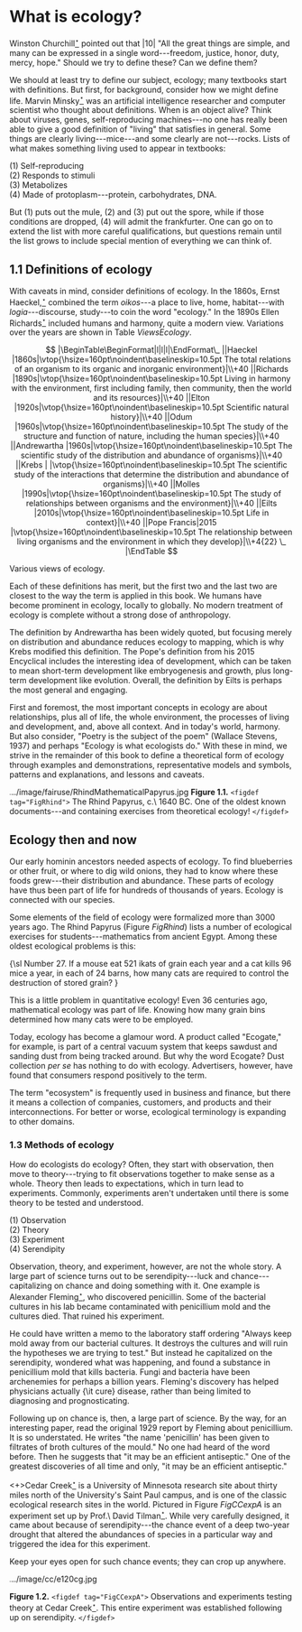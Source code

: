 # What is ecology?

Winston Churchill[$^\star$](https://en.wikipedia.org/wiki/Winston_Churchill) pointed out
that |10| "All the great things are simple, and many can be expressed in a
single word---freedom, justice, honor, duty, mercy, hope."
Should we try to define these? Can we define them?

We should at least try to define our subject, ecology; many textbooks start with
definitions. But first, for background, consider how we might define life.
Marvin Minsky[$^\star$](https://en.wikipedia.org/wiki/Marvin_Minsky) was an artificial
intelligence researcher and computer scientist who thought about definitions.
When is an object alive? Think about viruses, genes, self-reproducing
machines---no one has really been able to give a good definition of
"living" that satisfies in general. Some things are clearly
living---mice---and some clearly are not---rocks. Lists of what makes something
living used to appear in textbooks:

(1) Self-reproducing                                  <br>
(2) Responds to stimuli                               <br>
(3) Metabolizes                                       <br>
(4) Made of protoplasm---protein, carbohydrates, DNA.

But (1) puts out the mule, (2) and (3) put out the spore, while if those
conditions are dropped, (4) will admit the frankfurter. One can go on to extend
the list with more careful qualifications, but questions remain until the list
grows to include special mention of everything we can think of.

## 1.1 Definitions of ecology

With caveats in mind, consider definitions of ecology. In the 1860s, Ernst
Haeckel,[$^\star$](https://en.wikipedia.org/wiki/Ernst_Haeckel) combined the term
*oikos*---a place to live, home, habitat---with *logia*---discourse,
study---to coin the word "ecology." In the 1890s Ellen
Richards[$^\star$](https://en.wikipedia.org/wiki/Ellen_Swallow_Richards) included humans
and harmony,
quite a modern view. Variations over the years are shown in
Table *ViewsEcology*.

$$
    |\BeginTable\BeginFormat|l|l|l|\EndFormat\_
    ||Haeckel     |1860s|\vtop{\hsize=160pt\noindent\baselineskip=10.5pt The total relations of an organism to its organic and inorganic environment}|\\+40
    ||Richards    |1890s|\vtop{\hsize=160pt\noindent\baselineskip=10.5pt Living in harmony with the environment, first including family, then community, then the world and its resources}|\\+40
    ||Elton       |1920s|\vtop{\hsize=160pt\noindent\baselineskip=10.5pt Scientific natural history}|\\+40
    ||Odum        |1960s|\vtop{\hsize=160pt\noindent\baselineskip=10.5pt The study of the structure and function of nature, including the human species}|\\+40
    ||Andrewartha |1960s|\vtop{\hsize=160pt\noindent\baselineskip=10.5pt The scientific study of the distribution and abundance of organisms}|\\+40
    ||Krebs       |     |\vtop{\hsize=160pt\noindent\baselineskip=10.5pt The scientific study of the interactions that determine the distribution and abundance of organisms}|\\+40
    ||Molles      |1990s|\vtop{\hsize=160pt\noindent\baselineskip=10.5pt The study of relationships between organisms and the environment}|\\+40
    ||Eilts       |2010s|\vtop{\hsize=160pt\noindent\baselineskip=10.5pt Life in context}|\\+40
    ||Pope Francis|2015 |\vtop{\hsize=160pt\noindent\baselineskip=10.5pt The relationship between living organisms and the environment in which they develop}|\\+4{22} \_
    |\EndTable
$$

<tabdef tag="ViewsEcology">Various views of ecology.</tabdef>

Each of these definitions has merit, but the first two and the last two are
closest to the way the term is applied in this book. We humans have become
prominent in ecology, locally to globally. No modern treatment of ecology is
complete without a strong dose of anthropology.

The definition by Andrewartha has been widely quoted, but focusing merely on
distribution and abundance reduces ecology to mapping, which is why Krebs
modified this definition. The Pope's definition from his 2015 Encyclical
includes the interesting idea of development, which can be taken to mean
short-term development like embryogenesis and growth, plus long-term development
like evolution. Overall, the definition by Eilts is perhaps the most general and
engaging.

First and foremost, the most important concepts in ecology are about
relationships, plus all of life, the whole environment, the processes of living
and development, and, above all context. And in today's world, harmony. But also
consider, "Poetry is the subject of the poem" (Wallace Stevens, 1937) and
perhaps "Ecology is what ecologists do." With these in mind, we strive in
the remainder of this book to define a theoretical form of ecology through
examples and demonstrations, representative models and symbols, patterns and
explanations, and lessons and caveats.

<image height=2.5 width=4 border=no>../image/fairuse/RhindMathematicalPapyrus.jpg</image>
**Figure 1.1.** `<figdef tag="FigRhind">`
The Rhind Papyrus, c.\ 1640 BC. One of the oldest known documents---and
containing exercises from theoretical ecology!
`</figdef>`

## Ecology then and now

Our early hominin ancestors needed aspects of ecology. To find blueberries or
other fruit, or where to dig wild onions, they had to know where these foods
grew---their distribution and abundance. These parts of ecology have thus been
part of life for hundreds of thousands of years. Ecology is connected with our
species.

Some elements of the field of ecology were formalized more than 3000 years ago.
The Rhind Papyrus (Figure *FigRhind*) lists a number of ecological
exercises for students---mathematics from ancient Egypt. Among these oldest
ecological problems is this:

{\sl Number 27. If a mouse eat 521 ikats of grain each year and a cat kills 96
mice a year, in each of 24 barns, how many cats are required to control the
destruction of stored grain? }

This is a little problem in quantitative ecology! Even 36 centuries ago,
mathematical ecology was part of life. Knowing how many grain bins determined
how many cats were to be employed.

Today, ecology has become a glamour word. A product called "Ecogate," for
example, is part of a central vacuum system that keeps sawdust and sanding dust
from being tracked around. But why the word Ecogate? Dust collection *per
se* has nothing to do with ecology. Advertisers, however, have found that
consumers respond positively to the term.

The term "ecosystem" is frequently used in business and finance, but there
it means a collection of companies, customers, and products and their
interconnections. For better or worse, ecological terminology is expanding to
other domains.

### 1.3 Methods of ecology

How do ecologists do ecology? Often, they start with observation, then move to
theory---trying to fit observations together to make sense as a whole. Theory
then leads to expectations, which in turn lead to experiments. Commonly,
experiments aren't undertaken until there is some theory to be tested and
understood.

(1) Observation    <br>
(2) Theory         <br>
(3) Experiment     <br>
(4) Serendipity

Observation, theory, and experiment, however, are not the whole story. A large
part of science turns out to be serendipity---luck and chance---capitalizing on
chance and doing something with it. One example is Alexander
Fleming[$^\star$](https://en.wikipedia.org/wiki/Alexander_Fleming), who discovered
penicillin. Some of the bacterial cultures in his lab became contaminated with
penicillium mold and the cultures died. That ruined his experiment.

He could have written a memo to the laboratory staff ordering "Always keep
mold away from our bacterial cultures. It destroys the cultures and will ruin
the hypotheses we are trying to test." But instead he capitalized on the
serendipity, wondered what was happening, and found a substance in penicillium
mold that kills bacteria. Fungi and bacteria have been archenemies for perhaps a
billion years. Fleming's discovery has helped physicians actually {\it cure}
disease, rather than being limited to diagnosing and prognosticating.

Following up on chance is, then, a large part of science. By the way, for an
interesting paper, read the original 1929 report by Fleming about penicillium.
It is so understated. He writes "the name 'penicillin' has been given to
filtrates of broth cultures of the mould." No one had heard of the word
before. Then he suggests that "it may be an efficient antiseptic." One of
the greatest discoveries of all time and only, "it may be an efficient
antiseptic."

<+>Cedar Creek[$^\star$](https://en.wikipedia.org/wiki/Cedar_Creek_Ecosystem_Science_Reserve)
is a University of Minnesota research site about thirty miles north of the
University's Saint Paul campus, and is one of the classic ecological research
sites in the world. Pictured in Figure *FigCCexpA*  is an experiment
set up by Prof.\ David Tilman[$^\star$](https://en.wikipedia.org/wiki/G._David_Tilman).
While very carefully designed, it came about because of serendipity---the chance
event of a deep two-year drought that altered the abundances of species in a
particular way and triggered the idea for this experiment.

Keep your eyes open for such chance events; they can crop up anywhere.

<image width=4 height=2.9>../image/cc/e120cg.jpg</image>

**Figure 1.2.** `<figdef tag="FigCCexpA">`  Observations and experiments testing theory at Cedar
Creek[$^\star$](https://en.wikipedia.org/wiki/Cedar_Creek_Ecosystem_Science_Reserve). This
entire experiment was established following up on serendipity.
`</figdef>`

